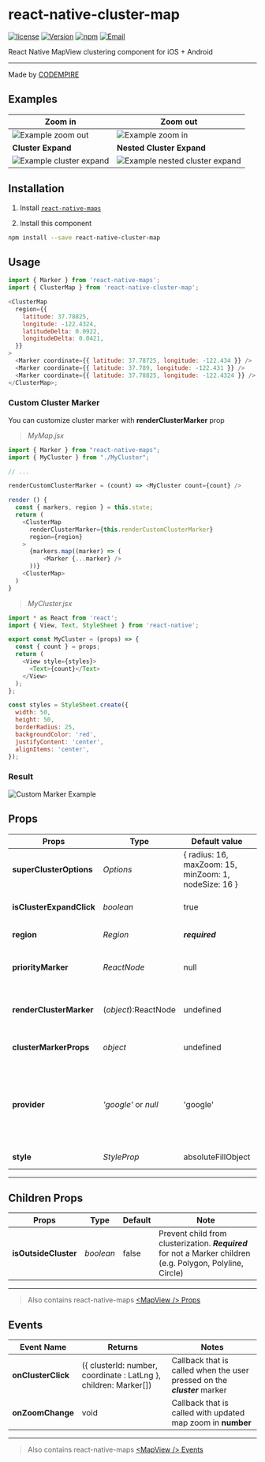 # react-native-cluster-map

[![license](https://img.shields.io/github/license/mashape/apistatus.svg)]()
[![Version](https://img.shields.io/npm/v/react-native-cluster-map.svg)](https://www.npmjs.com/package/react-native-cluster-map)
[![npm](https://img.shields.io/npm/dt/react-native-cluster-map.svg)](https://www.npmjs.com/package/react-native-cluster-map)
[![Email](https://img.shields.io/badge/contact-CODEMPIRE-blue.svg?style=flat)](mailto:sales@codempire.io)

React Native MapView clustering component for iOS + Android

---

Made by [CODEMPIRE](http://codempire.io/)

## Examples

| Zoom in                                                   | Zoom out                                                                |
| --------------------------------------------------------- | ----------------------------------------------------------------------- |
| ![Example zoom out](demo/images/zoom-in.gif)              | ![Example zoom in](demo/images/zoom-out.gif)                            |
| **Cluster Expand**                                        | **Nested Cluster Expand**                                               |
| ![Example cluster expand](demo/images/cluster-expand.gif) | ![Example nested cluster expand](demo/images/nested-cluster-expand.gif) |

## Installation

1. Install [`react-native-maps`](https://github.com/react-native-community/react-native-maps/blob/master/docs/installation.md)

2. Install this component

```bash
npm install --save react-native-cluster-map
```

## Usage

```javascript
import { Marker } from 'react-native-maps';
import { ClusterMap } from 'react-native-cluster-map';

<ClusterMap
  region={{
    latitude: 37.78825,
    longitude: -122.4324,
    latitudeDelta: 0.0922,
    longitudeDelta: 0.0421,
  }}
>
  <Marker coordinate={{ latitude: 37.78725, longitude: -122.434 }} />
  <Marker coordinate={{ latitude: 37.789, longitude: -122.431 }} />
  <Marker coordinate={{ latitude: 37.78825, longitude: -122.4324 }} />
</ClusterMap>;
```

### Custom Cluster Marker

You can customize cluster marker with **renderClusterMarker** prop

> _MyMap.jsx_

```javascript
import { Marker } from "react-native-maps";
import { MyCluster } from "./MyCluster";

// ...

renderCustomClusterMarker = (count) => <MyCluster count={count} />

render () {
  const { markers, region } = this.state;
  return (
    <ClusterMap
      renderClusterMarker={this.renderCustomClusterMarker}
      region={region}
    >
      {markers.map((marker) => (
          <Marker {...marker} />
      ))}
    <ClusterMap>
  )
}

```

> _MyCluster.jsx_

```javascript
import * as React from 'react';
import { View, Text, StyleSheet } from 'react-native';

export const MyCluster = (props) => {
  const { count } = props;
  return (
    <View style={styles}>
      <Text>{count}</Text>
    </View>
  );
};

const styles = StyleSheet.create({
  width: 50,
  height: 50,
  borderRadius: 25,
  backgroundColor: 'red',
  justifyContent: 'center',
  alignItems: 'center',
});
```

### Result

![Custom Marker Example](demo/images/custom-marker.png)

## Props

| Props                    | Type         | Default value                                         | Note                                     |
| ------------------------ | ------------ | ----------------------------------------------------- | ---------------------------------------- |
| **superClusterOptions**  | _Options_    | { radius: 16, maxZoom: 15, minZoom: 1, nodeSize: 16 } | SuperCluster lib options                 |
| **isClusterExpandClick** | _boolean_    | true                                                  | Enables cluster zoom on click            |
| **region**               | _Region_     | **_required_**                                        | Google Map Region                        |
| **priorityMarker**       | _ReactNode_  | null                                                  | Marker which will be outside of clusters |
| **renderClusterMarker**  | (_object_):ReactNode |      undefined                                | Returns cluster marker component         |
| **clusterMarkerProps**   | _object_     | undefined                                             | Additional ClusterMarker props           |
| **provider**             | _'google'_ or _null_  | 'google'                                     | Map provider. If null will use the platform default one (Google Maps for Android and MapKit for iOS)                     |
| **style**                | _StyleProp_  | absoluteFillObject                                    | Styling for MapView                      |

---

## Children Props

| Props                    | Type         | Default                                               | Note                                     |
| ------------------------ | ------------ | ----------------------------------------------------- | ---------------------------------------- |
| **isOutsideCluster**  | _boolean_    | false | Prevent child from clusterization. **_Required_** for not a Marker children (e.g.  Polygon, Polyline, Circle) |

---

> Also contains react-native-maps [\<MapView /> Props](https://github.com/react-native-community/react-native-maps/blob/master/docs/mapview.md#props)

## Events

| Event Name         | Returns                                                          | Notes                                                                     |
| ------------------ | ---------------------------------------------------------------- | ------------------------------------------------------------------------- |
| **onClusterClick** | ({ clusterId: number, coordinate : LatLng }, children: Marker[]) | Callback that is called when the user pressed on the **_cluster_** marker |
| **onZoomChange**   | void                                                             | Callback that is called with updated map zoom in **number**               |

---

> Also contains react-native-maps [\<MapView /> Events](https://github.com/react-native-community/react-native-maps/blob/master/docs/mapview.md#events)

